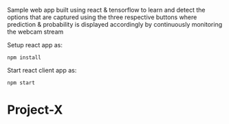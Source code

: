 Sample web app built using react & tensorflow to learn and detect the options that are captured using the three respective buttons where prediction & probability is displayed accordingly by continuously monitoring the webcam stream

Setup react app as:

`npm install`

Start react client app as:

`npm start`

# Project-X
